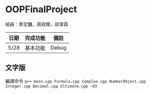# OOPFinalProject
組員：李定鏞，周政耀，邱韋霖

| 日期| 完成功能| 備註 |
| ------| ------ | ------ |
|5/28|基本功能|Debug|


## 文字版
編譯命令 
` g++ main.cpp Formula.cpp Complex.cpp NumberObject.cpp Integer.cpp Decimal.cpp Ultimate.cpp -O3 `

